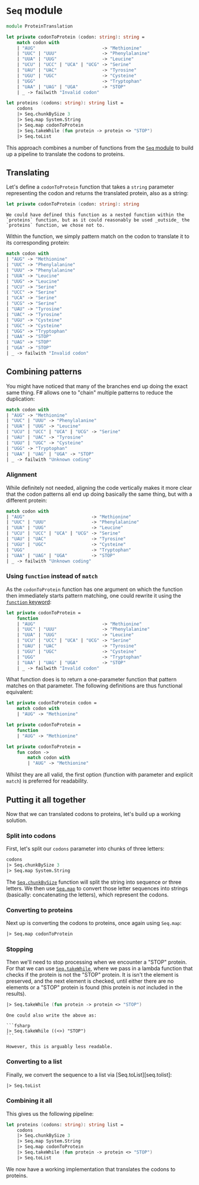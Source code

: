 # `Seq` module

```fsharp
module ProteinTranslation

let private codonToProtein (codon: string): string =
    match codon with
    | "AUG"                         -> "Methionine"
    | "UUC" | "UUU"                 -> "Phenylalanine"
    | "UUA" | "UUG"                 -> "Leucine"
    | "UCU" | "UCC" | "UCA" | "UCG" -> "Serine"
    | "UAU" | "UAC"                 -> "Tyrosine"
    | "UGU" | "UGC"                 -> "Cysteine"
    | "UGG"                         -> "Tryptophan"
    | "UAA" | "UAG" | "UGA"         -> "STOP"
    | _ -> failwith "Invalid codon"

let proteins (codons: string): string list =
    codons
    |> Seq.chunkBySize 3
    |> Seq.map System.String
    |> Seq.map codonToProtein
    |> Seq.takeWhile (fun protein -> protein <> "STOP")
    |> Seq.toList
```

This approach combines a number of functions from the [`Seq` module][seq-module] to build up a pipeline to translate the codons to proteins.

## Translating

Let's define a `codonToProtein` function that takes a `string` parameter representing the codon and returns the translated protein, also as a string:

```fsharp
let private codonToProtein (codon: string): string
```

```exercism/note
We could have defined this function as a nested function within the `proteins` function, but as it could reasonably be used _outside_ the `proteins` function, we chose not to.
```

Within the function, we simply pattern match on the codon to translate it to its corresponding protein:

```fsharp
match codon with
| "AUG" -> "Methionine"
| "UUC" -> "Phenylalanine"
| "UUU" -> "Phenylalanine"
| "UUA" -> "Leucine"
| "UUG" -> "Leucine"
| "UCU" -> "Serine"
| "UCC" -> "Serine"
| "UCA" -> "Serine"
| "UCG" -> "Serine"
| "UAU" -> "Tyrosine"
| "UAC" -> "Tyrosine"
| "UGU" -> "Cysteine"
| "UGC" -> "Cysteine"
| "UGG" -> "Tryptophan"
| "UAA" -> "STOP"
| "UAG" -> "STOP"
| "UGA" -> "STOP"
| _ -> failwith "Invalid codon"
```

## Combining patterns

You might have noticed that many of the branches end up doing the exact same thing.
F# allows one to "chain" multiple patterns to reduce the duplication:

```fsharp
match codon with
| "AUG" -> "Methionine"
| "UUC" | "UUU" -> "Phenylalanine"
| "UUA" | "UUG" -> "Leucine"
| "UCU" | "UCC" | "UCA" | "UCG" -> "Serine"
| "UAU" | "UAC" -> "Tyrosine"
| "UGU" | "UGC" -> "Cysteine"
| "UGG" -> "Tryptophan"
| "UAA" | "UAG" | "UGA" -> "STOP"
| _ -> failwith "Unknown coding"
```

### Alignment

While definitely not needed, aligning the code vertically makes it more clear that the codon patterns all end up doing basically the same thing, but with a different protein:

```fsharp
match codon with
| "AUG"                         -> "Methionine"
| "UUC" | "UUU"                 -> "Phenylalanine"
| "UUA" | "UUG"                 -> "Leucine"
| "UCU" | "UCC" | "UCA" | "UCG" -> "Serine"
| "UAU" | "UAC"                 -> "Tyrosine"
| "UGU" | "UGC"                 -> "Cysteine"
| "UGG"                         -> "Tryptophan"
| "UAA" | "UAG" | "UGA"         -> "STOP"
| _ -> failwith "Unknown coding"
```

### Using `function` instead of `match`

As the `codonToProtein` function has one argument on which the function then immediately starts pattern matching, one could rewrite it using the [`function` keyword][function-keyword]:

```fsharp
let private codonToProtein =
    function
    | "AUG"                         -> "Methionine"
    | "UUC" | "UUU"                 -> "Phenylalanine"
    | "UUA" | "UUG"                 -> "Leucine"
    | "UCU" | "UCC" | "UCA" | "UCG" -> "Serine"
    | "UAU" | "UAC"                 -> "Tyrosine"
    | "UGU" | "UGC"                 -> "Cysteine"
    | "UGG"                         -> "Tryptophan"
    | "UAA" | "UAG" | "UGA"         -> "STOP"
    | _ -> failwith "Invalid codon"
```

What function does is to return a one-parameter function that pattern matches on that parameter.
The following definitions are thus functional equivalent:

```fsharp
let private codonToProtein codon =
    match codon with
    | "AUG" -> "Methionine"

let private codonToProtein =
    function
    | "AUG" -> "Methionine"

let private codonToProtein =
    fun codon ->
        match codon with
        | "AUG" -> "Methionine"
```

Whilst they are all valid, the first option (function with parameter and explicit `match`) is preferred for readability.

## Putting it all together

Now that we can translated codons to proteins, let's build up a working solution.

### Split into codons

First, let's split our `codons` parameter into chunks of three letters:

```fsharp
codons
|> Seq.chunkBySize 3
|> Seq.map System.String
```

The [`Seq.chunkBySize`][seq.chunk-by-size] function will split the string into sequence or three letters.
We then use [`Seq.map`][seq.map] to convert those letter sequences into strings (basically: concatenating the letters), which represent the codons.

### Converting to proteins

Next up is converting the codons to proteins, once again using `Seq.map`:

```fsharp
|> Seq.map codonToProtein
```

### Stopping

Then we'll need to stop processing when we encounter a "STOP" protein.
For that we can use [`Seq.takeWhile`][seq.take-while], where we pass in a lambda function that checks if the protein is not the "STOP" protein.
It is isn't the element is preserved, and the next element is checked, until either there are no elements or a "STOP" protein is found (this protein is _not_ included in the results).

```fsharp
|> Seq.takeWhile (fun protein -> protein <> "STOP")
```

````exercism/note
One could also write the above as:

```fsharp
|> Seq.takeWhile ((<>) "STOP")
```

However, this is arguably less readable.
````

### Converting to a list

Finally, we convert the sequence to a list via [Seq.toList][seq.tolist]:

```fsharp
|> Seq.toList
```

### Combining it all

This gives us the following pipeline:

```fsharp
let proteins (codons: string): string list =
    codons
    |> Seq.chunkBySize 3
    |> Seq.map System.String
    |> Seq.map codonToProtein
    |> Seq.takeWhile (fun protein -> protein <> "STOP")
    |> Seq.toList
```

We now have a working implementation that translates the codons to proteins.

[function-keyword]: https://learn.microsoft.com/en-us/dotnet/fsharp/language-reference/match-expressions#remarks
[seq.chunk-by-size]: https://fsharp.github.io/fsharp-core-docs/reference/fsharp-collections-seqmodule.html#chunkBySize
[seq.map]: https://fsharp.github.io/fsharp-core-docs/reference/fsharp-collections-seqmodule.html#map
[seq.take-while]: https://fsharp.github.io/fsharp-core-docs/reference/fsharp-collections-seqmodule.html#takeWhile
[seq-module]: https://fsharp.github.io/fsharp-core-docs/reference/fsharp-collections-seqmodule.html
